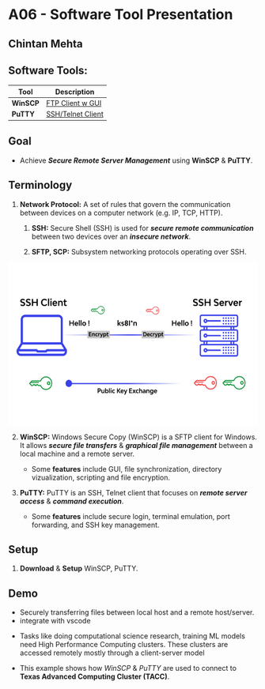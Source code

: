 # A06 - Software Tool Presentation
## Chintan Mehta

## Software Tools:

| Tool  | Description        |
| -------- | ------------------------------- |
|  **WinSCP**  | [FTP Client w GUI](https://winscp.net/eng/docs/feature_index) |
|  **PuTTY**  | [SSH/Telnet Client](https://www.putty.org/)  |

## Goal

* Achieve **_Secure Remote Server Management_** using **WinSCP** & **PuTTY**.

## Terminology

1. **Network Protocol:** A set of rules that govern the communication between devices on a computer network (e.g. IP, TCP, HTTP).

    1. **SSH:** Secure Shell (SSH) is used for **_secure remote communication_** between two devices over an **_insecure network_**.

    2. **SFTP, SCP:** Subsystem networking protocols operating over SSH.

<img align="center" width="600" height="330" src="https://github.com/chill-chin/4883-Software-Tools/blob/main/Assignments/A06/1_SSH.png">

2. **WinSCP:** Windows Secure Copy (WinSCP) is a SFTP client for Windows. It allows **_secure file transfers_** & **_graphical file management_** between a local machine and a remote server. 
    - Some **features** include GUI, file synchronization, directory vizualization, scripting and file encryption. 

3. **PuTTY:** PuTTY is an SSH, Telnet client that focuses on **_remote server access_** & **_command execution_**.
    - Some **features** include secure login, terminal emulation, port forwarding, and SSH key management.



## Setup
1. **Download** & **Setup** WinSCP, PuTTY.

## Demo

- Securely transferring files between local host and a remote host/server.
- integrate with vscode

* Tasks like doing computational science research, training ML models need High Performance Computing clusters. These clusters are accessed remotely mostly through a client-server model

* This example shows how _WinSCP_ & _PuTTY_ are used to connect to **Texas Advanced Computing Cluster (TACC)**.

